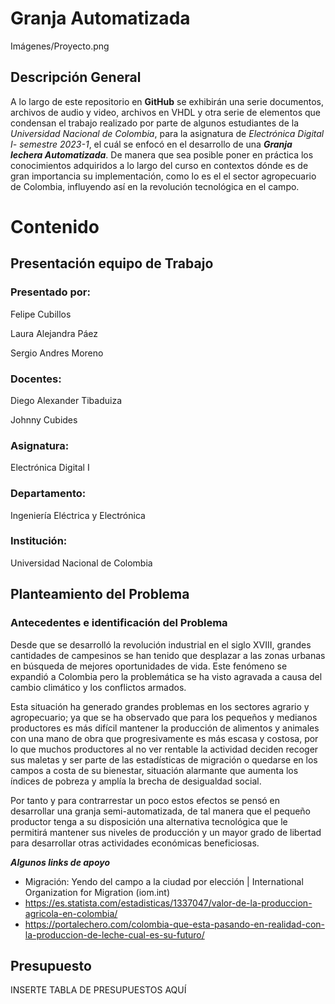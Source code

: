 # Granja Automatizada
Imágenes/Proyecto.png
## Descripción General

A lo largo de este repositorio en **GitHub** se exhibirán una serie documentos, archivos de audio y video, archivos en VHDL y otra serie de elementos que condensan el trabajo realizado por parte de algunos estudiantes de la *Universidad Nacional de Colombia*, para la asignatura de *Electrónica Digital I- semestre 2023-1*, el cuál se enfocó en el desarrollo de una ***Granja lechera Automatizada***. De manera que sea posible poner en práctica los conocimientos adquiridos a lo largo del curso en contextos dónde es de gran importancia su implementación, como lo es el el sector agropecuario de Colombia, influyendo así en la revolución tecnológica en el campo. 

# Contenido
## Presentación equipo de Trabajo


### Presentado por:

Felipe Cubillos

Laura Alejandra Páez

Sergio Andres Moreno


### Docentes:

Diego Alexander Tibaduiza

Johnny Cubides


### Asignatura:

Electrónica Digital I


### Departamento:

Ingeniería Eléctrica y Electrónica


### Institución:

Universidad Nacional de Colombia



## Planteamiento del Problema

### Antecedentes e identificación del Problema
Desde que se desarrolló la revolución industrial en el siglo XVIII, grandes cantidades de campesinos se han tenido que desplazar a las zonas urbanas en búsqueda de mejores oportunidades de vida. Este fenómeno se expandió a Colombia pero la problemática se ha visto agravada a causa del cambio climático y los conflictos armados.

Esta situación ha generado grandes problemas en los sectores agrario y agropecuario; ya que se ha observado que para los pequeños y medianos productores es más difícil mantener la producción de alimentos y animales con una mano de obra que progresivamente es más escasa y costosa, por lo que muchos productores al no ver rentable la actividad deciden recoger sus maletas y ser parte de las estadísticas de migración o quedarse en los campos a costa de su bienestar, situación alarmante que aumenta los índices de pobreza y amplía la brecha de desigualdad social. 

Por tanto y para contrarrestar un poco estos efectos se pensó en desarrollar una granja semi-automatizada, de tal manera que el pequeño productor tenga a su disposición una alternativa tecnológica que le permitirá mantener sus niveles de producción y un mayor grado de libertad para desarrollar otras actividades económicas beneficiosas.



***Algunos links de apoyo***
+ Migración: Yendo del campo a la ciudad por elección | International Organization for Migration (iom.int)
+ https://es.statista.com/estadisticas/1337047/valor-de-la-produccion-agricola-en-colombia/
+ https://portalechero.com/colombia-que-esta-pasando-en-realidad-con-la-produccion-de-leche-cual-es-su-futuro/


## Presupuesto

INSERTE TABLA DE PRESUPUESTOS AQUÍ







